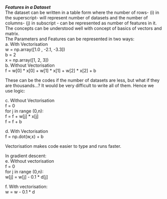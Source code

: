 ***Features in a Dataset*** </br>
The dataset can be written in a table form where the number of rows- (i) in the superscript- will represent number of datasets and the number of columns- (j) in subscript - can be represented as number of features in it.
The concepts can be understood well with concept of basics of vectors and matrix.</br>
The Parameters and Features can be represented in two ways:</br>
a. With Vectorisation </br>
  w = np.array([1.0 , -2.1, -3.3])</br>
  b = 2</br>
  x = np.array([1, 2, 3])</br>
b. Without Vectorisation </br>
  f = w[0] * x[0]  +  w[1] * x[1]  +  w[2] * x[2] + b</br>

These can be the codes if the number of datasets are less, but what if they are thousands...? It would be very difficult to write all of them. Hence we use logic:</br>

c. Without Vectorisation </br>
  f = 0</br>
  for j in range (0,n):</br>
    f = f + w[j] * x[j]</br>
  f = f + b </br>
  
d. With Vectorisation </br>
  f = np.dot(w,x) + b</br>
  
Vectorisation makes code easier to type and runs faster.</br>

In gradient descent:</br>
e. Without vectorisation </br>
  f = 0</br>
  for j in range (0,n):</br>
  w[j] = w[j] - 0.1 * d[j]</br>
  
f. With vectorisation:</br>
  w = w - 0.1 * d</br>
  

 
